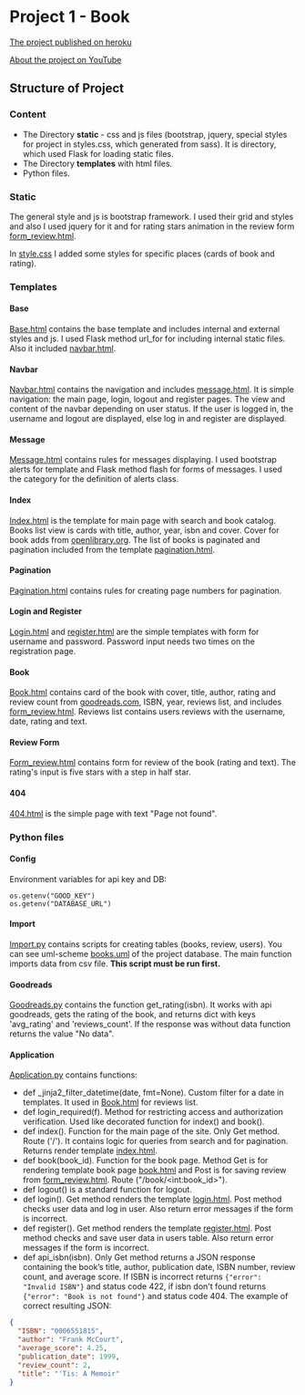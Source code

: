 # Project 1 - Book

[The project published on heroku](https://mandrcs50pr1.herokuapp.com/)

[About the project on YouTube](https://www.youtube.com/watch?v=fAZq7Qdsvp8)

## Structure of Project
### Content
- The Directory **static** - css and js files (bootstrap, jquery, special styles for project in styles.css, which generated from sass). It is directory, which used Flask for loading static files.
- The Directory **templates** with html files.
- Python files.

### Static
The general style and js is bootstrap framework. I used their grid and styles and also I used jquery for it and for rating stars animation in the review form [form_review.html](templates/form_review.html).

In [style.css](static/css/styles.css) I added some styles for specific places (cards of book and rating).

### Templates

#### Base
[Base.html](templates/base.html) contains the base template and includes internal and external styles and js. I used Flask method url_for for including internal static files. Also it included [navbar.html](templates/navbar.html).

#### Navbar
[Navbar.html](templates/navbar.html) contains the navigation and includes [message.html](templates/message.html). It is simple navigation: the main page, login, logout and register pages. The view and content of the navbar depending on user status. If the user is logged in, the username and logout are displayed, else log in and register are displayed.

#### Message
[Message.html](templates/message.html) contains rules for messages displaying. I used bootstrap alerts for template and Flask method flash for forms of messages. I used the category for the definition of alerts class.

#### Index
[Index.html](templates/index.html) is the template for main page with search and book catalog. Books list view is cards with title, author, year, isbn and cover. Cover for book adds from [openlibrary.org](https://openlibrary.org/dev/docs/api/covers). The list of books is paginated and pagination included from the template [pagination.html](templates/pagination.html).

#### Pagination

[Pagination.html](templates/pagination.html) contains rules for creating page numbers for pagination.

#### Login and Register

[Login.html](templates/login.html) and [register.html](templates/register.html) are the simple templates with form for username and password. Password input needs two times on the registration page.

#### Book
[Book.html](templates/book.html) contains card of the book with cover, title, author, rating and review count from [goodreads.com](https://www.goodreads.com/), ISBN, year, reviews list, and includes [form_review.html](templates/form_review.html). Reviews list contains users reviews with the username, date, rating and text.

#### Review Form
[Form_review.html](templates/form_review.html) contains form for review of the book (rating and text). The rating's input is five stars with a step in half star.

#### 404

[404.html](templates/404.html) is the simple page with text "Page not found".

### Python files

#### Config
Environment variables for api key and DB:
```
os.getenv("GOOD_KEY")
os.getenv("DATABASE_URL")
```

#### Import

[Import.py](import.py) contains scripts for creating tables (books, review, users). You can see uml-scheme [books.uml](books.uml) of the project database. The main function imports data from csv file.
**This script must be run first.**

#### Goodreads

[Goodreads.py](goodreads.py) contains the function get_rating(isbn). It works with api goodreads, gets the rating of the book, and returns dict with keys 'avg_rating' and 'reviews_count'. If the response was without data function returns the value "No data".

#### Application

[Application.py](application.py) contains functions:
- def _jinja2_filter_datetime(date, fmt=None). Custom filter for a date in templates. It used in [Book.html](templates/book.html) for reviews list.
- def login_required(f). Method for restricting access and authorization verification. Used like decorated function for index() and book().
- def index(). Function for the main page of the site. Only Get method. Route ('/'). It contains logic for queries from search and for pagination. Returns render template [index.html](templates/index.html).
- def book(book_id). Function for the book page. Method Get is for rendering template book page [book.html](templates/book.html) and Post is for saving review from [form_review.html](templates/form_review.html). Route ("/book/\<int:book_id>"). 
- def logout() is a standard function for logout.
- def login(). Get method renders the template [login.html](templates/login.html). Post method checks user data and log in user. Also return error messages if the form is incorrect.
- def register(). Get method renders the template [register.html](templates/register.html). Post method checks and save user data in users table. Also return error messages if the form is incorrect.
- def api_isbn(isbn). Only Get method returns a JSON response containing the book’s title, author, publication date, ISBN number, review count, and average score. If ISBN is incorrect returns ```{"error": "Invalid ISBN"}``` and status code 422, if isbn don't found returns ```{"error": "Book is not found"}``` and status code 404. The example of correct resulting JSON:
```json
{
  "ISBN": "0006551815", 
  "author": "Frank McCourt", 
  "average_score": 4.25, 
  "publication_date": 1999, 
  "review_count": 2, 
  "title": "'Tis: A Memoir"
}
``` 
